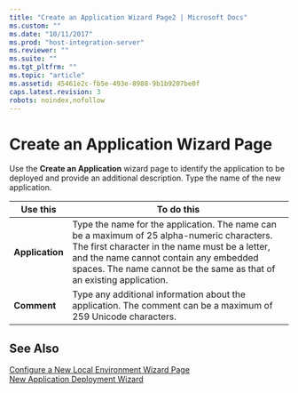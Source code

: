 ```yaml
---
title: "Create an Application Wizard Page2 | Microsoft Docs"
ms.custom: ""
ms.date: "10/11/2017"
ms.prod: "host-integration-server"
ms.reviewer: ""
ms.suite: ""
ms.tgt_pltfrm: ""
ms.topic: "article"
ms.assetid: 45461e2c-fb5e-493e-8988-9b1b9207be0f
caps.latest.revision: 3
robots: noindex,nofollow
---
```

# Create an Application Wizard Page
Use the **Create an Application** wizard page to identify the application to be deployed and provide an additional description. Type the name of the new application.  
  
|Use this|To do this|  
|--------------|----------------|  
|**Application**|Type the name for the application. The name can be a maximum of 25 alpha-numeric characters. The first character in the name must be a letter, and the name cannot contain any embedded spaces. The name cannot be the same as that of an existing application.|  
|**Comment**|Type any additional information about the application. The comment can be a maximum of 259 Unicode characters.|  
  
## See Also  
 [Configure a New Local Environment Wizard Page](../core/configure-a-new-local-environment-wizard-page.md)   
 [New Application Deployment Wizard](../core/new-application-deployment-wizard.md)